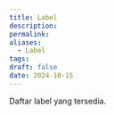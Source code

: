 ```yaml
---
title: Label
description: 
permalink: 
aliases:
  - Label
tags: 
draft: false
date: 2024-10-15
---
```

Daftar label yang tersedia. 